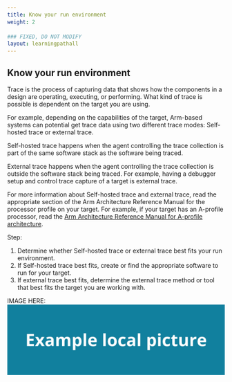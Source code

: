 ```yaml
---
title: Know your run environment
weight: 2

### FIXED, DO NOT MODIFY
layout: learningpathall
---
```


## Know your run environment
Trace is the process of capturing data that shows how the components in a design are operating, executing, or performing. What kind of trace is possible is dependent on the target you are using.

For example, depending on the capabilities of the target, Arm-based systems can potential get trace data using two different trace modes: Self-hosted trace or external trace. 

Self-hosted trace happens when the agent controlling the trace collection is part of the same software stack as the software being traced.

External trace happens when the agent controlling the trace collection is outside the software stack being traced. For example, having a debugger setup and control trace capture of a target is external trace.

For more information about Self-hosted trace and external trace, read the appropriate section of the Arm Architecture Reference Manual for the processor profile on your target. For example, if your target has an A-profile processor, read the [Arm Architecture Reference Manual for A-profile architecture](https://developer.arm.com/documentation/ddi0487/latest/).

Step:

1. Determine whether Self-hosted trace or external trace best fits your run environment.
2. If Self-hosted trace best fits, create or find the appropriate software to run for your target.
3. If external trace best fits, determine the external trace method or tool that best fits the target you are working with.

IMAGE HERE:
![example image alt-text#center](example-picture.png "Figure 1. Example image caption")
